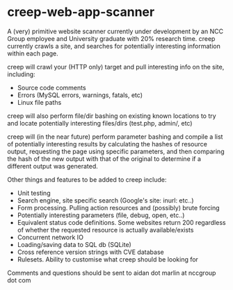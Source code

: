 creep-web-app-scanner
=====================

A (very) primitive website scanner currently under development by an NCC Group employee and University graduate with 20% research time. creep currently crawls a site, and searches for potentially interesting information within each page.

creep will crawl your (HTTP only) target and pull interesting info on the site, including:

* Source code comments
* Errors (MySQL errors, warnings, fatals, etc)
* Linux file paths

creep will also perform file/dir bashing on existing known locations to try and locate potentially interesting files/dirs (test.php, admin/, etc)

creep will (in the near future) perform parameter bashing and compile a list of potentially interesting results by calculating the hashes of resource output, requesting the page using specific parameters, and then comparing the hash of the new output with that of the original to determine if a different output was generated.

Other things and features to be added to creep include:

* Unit testing
* Search engine, site specific search (Google's site: inurl: etc..)
* Form processing. Pulling action resources and (possibly) brute forcing
* Potentially interesting parameters (file, debug, open, etc..)
* Equivalent status code definitions. Some websites return 200 regardless of whether the requested resource is actually available/exists
* Concurrent network IO
* Loading/saving data to SQL db (SQLite)
* Cross reference version strings with CVE database
* Rulesets. Ability to customise what creep should be looking for

Comments and questions should be sent to aidan dot marlin at nccgroup dot com
